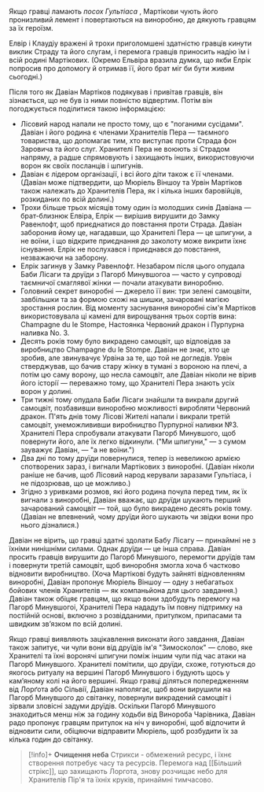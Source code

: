 Якщо гравці ламають _посох Гультіаса_ , Мартікови чують його пронизливий лемент і повертаються на виноробню, де дякують гравцям за їх героїзм. 

Елвір і Клаудіу вражені й трохи приголомшені здатністю гравців кинути виклик Страду та його слугам, і перемога гравців приносить надію їм і всій родині Мартікових. (Окремо Ельвіра вразила думка, що якби Елрік попросив про допомогу й отримав її, його брат міг би бути живим сьогодні.)

Після того як Давіан Мартіков подякував і привітав гравців, він зізнається, що не був із ними повністю відвертим. Потім він погоджується поділитися такою інформацією:

- Лісовий народ напали не просто тому, що є "поганими сусідами". Давіан і його родина є членами Хранителів Пера — таємного товариства, що допомагає тим, хто виступає проти Страда фон Заровича та його слуг. Хранителі Пера не воюють зі Страдом напряму, а радше спрямовують і захищають інших, використовуючи ворон як своїх посланців і шпигунів.
- Давіан є лідером організації, і всі його діти також є її членами. (Давіан може підтвердити, що Мюріель Віншоу та Урвін Мартіков також належать до Хранителів Пера, як і кілька інших баровійців, розкиданих по всій долині.)
- Трохи більше трьох місяців тому один із молодших синів Давіана — брат-близнюк Елвіра, Елрік — вирішив вирушити до Замку Равенлофт, щоб приєднатися до повстання проти Страда. Давіан заборонив йому це, нагадавши, що Хранителі Пера — це шпигуни, а не воїни, і що відкрите приєднання до заколоту може викрити їхнє існування. Елрік не послухався і приєднався до повстання, незважаючи на заборону.
- Елрік загинув у Замку Равенлофт. Незабаром після цього опудала Баби Лісаги та друїди з Пагорб Минувшогоа — часто у супроводі таємничої смаглявої жінки — почали атакувати виноробню.
- Головний секрет виноробні — джерело її вин: три зелені самоцвіти, завбільшки та за формою схожі на шишки, зачаровані магією зростання рослин. Від моменту заснування виноробні сім'я Мартіков використовувала ці камені для вирощування трьох сортів вина: Champagne du le Stompe, Настоянка Червоний дракон і Пурпурна наливка No. 3.
- Десять років тому було викрадено самоцвіт, що відповідав за виробництво Champagne du le Stompe. Давіан не знає, хто це зробив, але звинувачує Урвіна за те, що той не догледів. Урвін стверджував, що бачив стару жінку в тумані з вороною на плечі, а потім цю саму ворону, що несла самоцвіт, але Давіан ніколи не вірив його історії — переважно тому, що Хранителі Пера знають усіх ворон у долині.
- Три тижні тому опудала Баби Лісаги знайшли та викрали другий самоцвіт, позбавивши виноробню можливості виробляти Червоний дракон. П'ять днів тому Лісові Жителі напали і викрали третій самоцвіт, унеможлививши виробництво Пурпурної наливки №3. Хранителі Пера спробували атакувати Пагорб Минувшого, щоб повернути його, але їх легко відкинули. ("Ми шпигуни," — з сумом зауважує Давіан, — "а не воїни.")
- Два дні по тому друїди повернулися, тепер із невеликою армією спотворених зараз, і вигнали Мартікових з виноробні. (Давіан ніколи раніше не бачив, щоб Лісовий народ керували заразами Гультіаса, і не підозрював, що це можливо.)
- Згідно з уривками розмов, які його родина почула перед тим, як їх вигнали з виноробні, Давіан вважає, що друїди шукають перший зачарований самоцвіт — той, що було викрадено десять років тому. (Давіан не впевнений, чому друїди його шукають чи звідки вони про нього дізналися.)

Давіан не вірить, що гравці здатні здолати Бабу Лісагу — принаймні не з їхніми нинішніми силами. Однак друїди — це інша справа. Давіан просить гравців вирушити до Пагорб Минувшого, перемогти друїдів там і повернути третій самоцвіт, щоб виноробня змогла хоча б частково відновити виробництво. (Хоча Мартікові будуть зайняті відновленням виноробні, Давіан пропонує Мюріель Віншоу — одну з небагатьох бойових членів Хранителів — як компаньйона для цього завдання.)
Давіан також обіцяє гравцям, що якщо вони здобудуть перемогу на Пагорб Минувшогоі, Хранителі Пера нададуть їм повну підтримку на постійній основі, включно з розвідданими, притулком, припасами та швидким зв’язком по всій долині.

Якщо гравці виявляють зацікавлення виконати його завдання, Давіан також запитує, чи чули вони від друїдів ім'я "Зимосколок" — слово, яке Хранителі та їхні воронячі шпигуни поміж іншим чули під час атаки на Пагорб Минувшого. Хранителі помітили, що друїди, схоже, готуються до якогось ритуалу на вершині Пагорб Минувшого і будують щось у кам’яному колі на його вершині.
Якщо гравці діляться попередженням від Лорґота або Сільвії, Давіан наполягає, щоб вони вирушили на Пагорб Минувшого до світанку, повернули викрадений самоцвіт і зірвали зловісні задуми друїдів. Оскільки Пагорб Минувшого знаходиться менш ніж за годину ходьби від Винороба Чарівника, Давіан радо пропонує гравцям притулок на ніч у виноробні, щоб відпочити й відновити сили, обіцяючи відправити Мюріель, щоб розбудити їх за кілька годин до світанку.

> [!info]+ **Очищення неба**
>Стрикси - обмежений ресурс, і їхнє створення потребує часу та ресурсів. Перемога над [[Більший стрікс]], що захищають Лоргота, знову розчищає небо для Хранителів Пір'я та їхніх круків, принаймні тимчасово.

